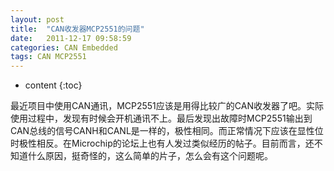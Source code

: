```yaml
---
layout: post
title:  "CAN收发器MCP2551的问题"
date:   2011-12-17 09:58:59
categories: CAN Embedded
tags: CAN MCP2551
---
```


* content
{:toc}

最近项目中使用CAN通讯，MCP2551应该是用得比较广的CAN收发器了吧。实际使用过程中，发现有时候会开机通讯不上。最后发现出故障时MCP2551输出到CAN总线的信号CANH和CANL是一样的，极性相同。而正常情况下应该在显性位时极性相反。在Microchip的论坛上也有人发过类似经历的帖子。目前而言，还不知道什么原因，挺奇怪的，这么简单的片子，怎么会有这个问题呢。
